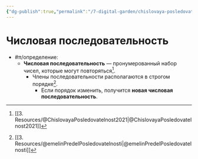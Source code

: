 ```yaml
---
{"dg-publish":true,"permalink":"/7-digital-garden/chislovaya-posledovatelnost/","dgHomeLink":true,"dgPassFrontmatter":false}
---
```



# Числовая последовательность

- #π/определение:
	- **Числовая последовательность** — пронумерованный набор чисел, которые могут повторяться[^1].
		- Члены последовательности располагаются в строгом порядке[^2].
			- Если порядок изменить, получится **новая числовая последовательность**. 

[^1]: [[3. Resources/@ChislovayaPosledovatelnost2021|@ChislovayaPosledovatelnost2021]]
[^2]: [[3. Resources/@emelinPredelPosledovatelnosti|@emelinPredelPosledovatelnosti]]